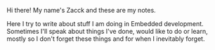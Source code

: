 Hi there! My name's Zacck and these are my notes.

Here I try to write about stuff I am doing in Embedded development.
Sometimes I'll speak about things I've done, would like to do or learn, mostly 
so I don't forget these things and for when I inevitably forget.
